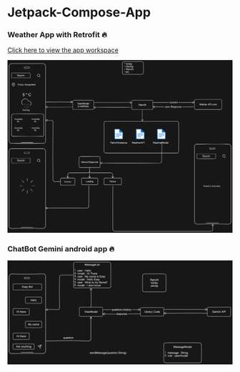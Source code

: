 # Jetpack-Compose-App

### Weather App with Retrofit 🔥  
[Click here to view the app workspace](https://app.eraser.io/workspace/kx2ce2D2mB9gxIUZ4h2B)

<img src="AppImage/WeatherApp1.png" alt="Weather"/>

### ChatBot Gemini android app 🔥

<img src="AppImage/EasyBot1.png" alt="EasyBot"/>